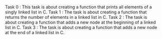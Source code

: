Task 0 : This task is about creating a function that prints all elements of a singly linked list in C.
Task 1 : The task is about creating a function that returns the number of elements in a linked list in C.
Task 2 : The task is about creating a function that adds a new node at the beginning of a linked list in C.
Task 3 : The task is about creating a function that adds a new node at the end of a linked list in C.
